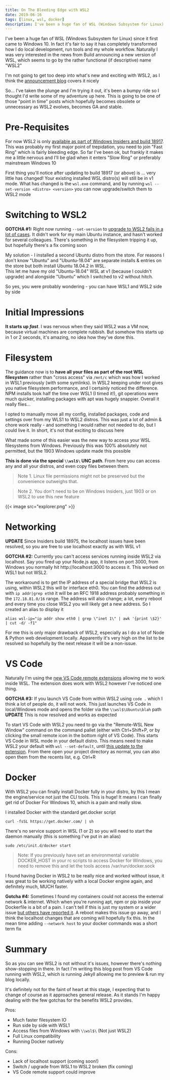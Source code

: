 ```yaml
---
title: On The Bleeding Edge with WSL2
date: 2019-06-16
tags: [linux, wsl, docker]
description: I've been a huge fan of WSL (Windows Subsystem for Linux) since it first came to Windows 10. In fact it's fair to say it has completely transformed how I do local development, run tools and my whole workflow. Naturally I was very interested in the news from Build announcing a new version of WSL, which seems to go by the rather functional (if descriptive) name "WSL2"
---
```

I've been a huge fan of WSL (Windows Subsystem for Linux) since it first came to Windows 10. In fact it's fair to say it has completely transformed how I do local development, run tools and my whole workflow. Naturally I was very interested in the news from Build announcing a new version of WSL, which seems to go by the rather functional (if descriptive) name "WSL2"

I'm not going to get too deep into what's new and exciting with WSL2, as I think the [announcement blog](https://devblogs.microsoft.com/commandline/announcing-wsl-2/) covers it nicely

So... I've taken the plunge and I'm trying it out, it's been a bumpy ride so I thought I'd write some of my adventure up here. This is going to be one of those "point in time" posts which hopefully becomes obsolete or unnecessary as WSL2 evolves, becomes GA and stable.

# Pre-Requisites
For now WSL2 is only [available as part of Windows Insiders and build 18917](https://devblogs.microsoft.com/commandline/wsl-2-is-now-available-in-windows-insiders/). This was probably my first major point of trepidation, you need to join "Fast Ring" which is fairly bleeding edge. So far I've been ok, but frankly it makes me a little nervous and I'll be glad when it enters "Slow Ring" or preferably mainstream Windows 10

First thing you'll notice after updating to build 18917 (or above) is ... very little has changed! 
Your existing installed WSL distro(s) will still be in v1 mode. What has changed is the `wsl.exe` command, and by running `wsl --set-version <distro> <version>` you can now upgrade/switch them to WSL2 mode

# Switching to WSL2
**GOTCHA #1:** Right now running `--set-version` to [upgrade to WSL2 fails in a lot of cases](https://github.com/microsoft/WSL/issues/4102). It didn't work for my main Ubuntu instance, and hasn't worked for several colleagues. There's something in the filesystem tripping it up, but hopefully there's a fix coming soon

My solution - I installed a second Ubuntu distro from the store. For reasons I don't know "Ubuntu" and "Ubuntu-18.04" are separate installs & entries on the store but both install Ubuntu 18.04.2 in WSL.  
This let me have my old "Ubuntu-18.04" WSL at v1 (because I couldn't upgrade) and alongside "Ubuntu" which I switched to v2 without hitch. 

So yes, you were probably wondering - you can have WSL1 and WSL2 side by side


# Initial Impressions
**It starts up *fast***. I was nervous when they said WSL2 was a VM now, because virtual machines are complete rubbish. But somehow this starts up in 1 or 2 seconds, it's amazing, no idea how they've done this.


# Filesystem
The guidance now is to **have all your files as part of the root WSL filesystem** rather than "cross access" via `/mnt/c` which was how I worked in WSL1 previously (with some symlinks). In WSL2 keeping under root gives you native filesystem performance, and I certainly noticed the difference. NPM installs took half the time over WSL1 (I timed it!), git operations were much quicker, installing packages with apt was hugely snappier. Overall it really flies...

I opted to manually move all my config, installed packages, code and settings over from my WLS1 to WSL2 distros. This was just a lot of admin & chore work really - and something I would rather not needed to do, but I could live it. In short, it's not that exciting to discuss here

What made some of this easier was the new way to access your WSL filesystems from Windows. Previously this was 100% absolutely not permitted, but the 1903 Windows update made this possible 

**This is done via the special `\\wsl$\` UNC path**. From here you can access any and all your distros, and even copy files between them. 

> Note 1. Linux file permissions might not be preserved but the convenience outweighs that.

> Note 2. You don't need to be on Windows Insiders, just 1903 or on WSL2 to use this new feature

{{< image src="explorer.png" >}}

# Networking
**UPDATE** Since Insiders build 18975, the localhost issues have been resolved, so you are free to use localhost exactly as with WSL v1

**GOTCHA #2:** Currently you can't access services running inside WSL2 via localhost. Say you fired up your Node.js app, it listens on port 3000, from Windows you normally hit http://localhost:3000 to access it. This worked on WSL1 but not WSL2. 

The workaround is to get the IP address of a special bridge that WSL2 is using, within WSL2 this will br interface eth0. You can find the address out with `ip addr|grep eth0` it will be an RFC 1918 address probably something in the `172.18.81.0/16` range. The address will also change; a lot, every reboot and every time you close WSL2 you will likely get a new address. So I created an alias to display it
```
alias wsl-ip="ip addr show eth0 | grep \"inet 1\" | awk '{print \$2}' | cut -d/ -f1"
```

For me this is only major drawback of WSL2, especially as I do a lot of Node & Python web development locally. Apparently it's very high on the list to be resolved so hopefully by the next release it will be a non-issue.


# VS Code
Naturally I'm using the [new VS Code remote extensions](https://code.visualstudio.com/docs/remote/remote-overview) allowing me to work inside WSL. The extension does work with WSL2 however I've noticed one thing.

**GOTCHA #3:** If you launch VS Code from within WSL2 using `code .` which I think a lot of people do, it will not work. This just launches VS Code in local/Windows mode and opens the folder via the `\\wsl$\Ubuntu\blah` path **UPDATE** This is now resolved and works as expected

To start VS Code with WSL2 you need to go via the "Remote-WSL New Window" command on the command pallet (either with Ctrl+Shift+P, or by clicking the small remote icon in the bottom right of VS Code). This starts VS Code in WSL mode in your default distro. This means need to make WSL2 your default with `wsl --set-default`, until [this update to the extension](https://github.com/microsoft/vscode-remote-release/issues/118). From there open your project directory as normal, you can also open them from the recents list, e.g. Ctrl+R

# Docker
With WSL2 you can finally install Docker fully in your distro, by this I mean the engine/service not just the CLI tools. This is huge! It means I can finally get rid of Docker For Windows 10, which is a pain and really slow. 

I installed Docker with the standard get.docker script
```
curl -fsSL https://get.docker.com/ | sh 
```

There's no service support in WSL (1 or 2) so you will need to start the daemon manually (this is something I've put in an alias)
```
sudo /etc/init.d/docker start
```

> Note: If you previously have set an environmental variable DOCKER_HOST in your rc scripts to access Docker for Windows, you need to remove this and let the tools access /var/run/docker.sock


I found having Docker in WSL2 to be really nice and worked without issue, it was great to be working natively with a local Docker engine again, and definitely much, MUCH faster.

**Gotcha #4:** Sometimes I found my containers could not access the external network & internet. Which when you're running apt, npm or pip inside your Dockerfile is a bit of a pain. I can't tell if this is just my system or a wider issue [but others have reported it](https://github.com/MicrosoftDocs/WSL/issues/422). A reboot makes this issue go away, and I think the localhost changes that are coming will hopefully fix this. In the mean time adding `--network host` to your docker commands was a short term fix

# Summary
So as you can see WSL2 is not without it's issues, however there's nothing show-stopping in there. In fact I'm writing this blog post from VS Code running with WSL2, which is running Jekyll allowing me to preview & run my blog locally. 

It's definitely not for the faint of heart at this stage, I expecting that to change of course as it approaches general release. As it stands I'm happy dealing with the few gotchas for the benefits WSL2 provides.

Pros:
- Much faster filesystem IO
- Run side by side with WSL1
- Access files from Windows with `\\wsl$\` (Not just WSL2)
- Full Linux compatibility 
- Running Docker natively

Cons:
- Lack of localhost support (coming soon!)
- Switch / upgrade from WSL1 to WSL2 broken (fix coming)
- VS Code remote support could improve
  